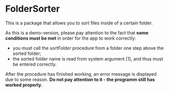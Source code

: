# FolderSorter

This is a package that allows you to sort files inside of a certain folder.

As this is a demo-version, please pay attention to the fact that **some conditions must be met** in order for the app to work correctly:
- you must call the *sortFolder* procedure from a folder one step above the sorted folder;
- the sorted folder name is read from system argument [1], and thus must be entered correctly.

After the procedure has finished working, an error message is displayed due to some reason. **Do not pay attention to it - the programm still has worked properly.**
